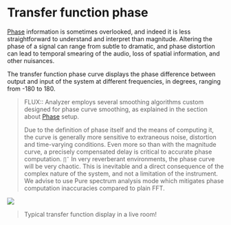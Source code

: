# Transfer function phase

[Phase](13_Transfer_function_measurement_05_Setup_05_Phase.md) information is sometimes overlooked, and indeed it is less straightforward to understand and interpret than magnitude.
Altering the phase of a signal can range from subtle to dramatic, and phase distortion can lead to temporal smearing of the audio, loss of spatial information, and other nuisances.

The transfer function phase curve displays the phase difference between output and input of the system at different frequencies, in degrees, ranging from -180 to 180.

> FLUX:: Analyzer employs several smoothing algorithms custom designed for phase curve smoothing, as explained in the section about [Phase](13_Transfer_function_measurement_05_Setup_05_Phase.md) setup.
>
> Due to the definition of phase itself and the means of computing it, the curve is generally more sensitive to extraneous noise, distortion and time-varying conditions.
> Even more so than with the magnitude curve, a precisely compensated delay is critical to accurate phase computation.
>`∏˜`
> In very reverberant environments, the phase curve will be very chaotic.
> This is inevitable and a direct consequence of the complex nature of the system, and not a limitation of the instrument.
> We advise to use Pure spectrum analysis mode which mitigates phase computation inaccuracies compared to plain FFT.
 
 ![](https://media.githubusercontent.com/media/FLUX-SE/doc_images/main/Analyzer/TransferFunction/Main.png)
>
> Typical transfer function display in a live room!

<!-- TODO: What is Pure spectrum analysis mode -->
